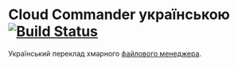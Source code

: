 Cloud Commander українською [![Build Status][BuildStatusIMGURL]][BuildStatusURL]
===========
[BuildStatusIMGURL]:        https://img.shields.io/travis/cloudcmd/ua/master.svg?style=flat
[BuildStatusURL]:           https://travis-ci.org/cloudcmd/ua  "Build Status"

Український переклад хмарного [файлового менеджера](http://ua.cloudcmd.io "Файловий Менеджер").

